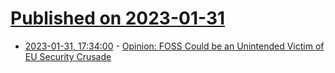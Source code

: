 # [Published on 2023-01-31](index.md)

* [2023-01-31, 17:34:00](https://soylentnews.org/article.pl?sid=23/01/30/1528238&from=rss) - [Opinion: FOSS Could be an Unintended Victim of EU Security Crusade](https://soylentnews.org/article.pl?sid=23/01/30/1528238&from=rss)
